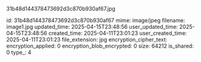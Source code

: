 31b48d144378473692d3c870b930af67.jpg

id: 31b48d144378473692d3c870b930af67
mime: image/jpeg
filename: image1.jpg
updated_time: 2025-04-15T23:48:56
user_updated_time: 2025-04-15T23:48:56
created_time: 2025-04-11T23:01:23
user_created_time: 2025-04-11T23:01:23
file_extension: jpg
encryption_cipher_text: 
encryption_applied: 0
encryption_blob_encrypted: 0
size: 64212
is_shared: 0
type_: 4